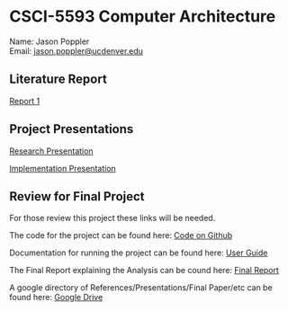 # CSCI-5593 Computer Architecture
Name: Jason Poppler  
Email: jason.poppler@ucdenver.edu  

## Literature Report
<a href='report_1.pdf'>Report 1</a>

## Project Presentations
<a href='https://drive.google.com/open?id=1a3qR-1s5oO1z7UdWWfGI8CqdJKpoPYJ5Y0f3XejtWfY'>Research Presentation</a>

<a href='https://docs.google.com/presentation/d/1jXLIedGZON015YVOcBwzmQWKGhjKZXhF9WFSupzCGGQ'>Implementation Presentation</a>

## Review for Final Project
For those review this project these links will be needed.

The code for the project can be found here: <a href='https://github.com/ram-rom/Final-Project'>Code on Github</a>

Documentation for running the project can be found here: <a href='https://github.com/ram-rom/Final-Project/blob/master/README.md'>User Guide</a>

The Final Report explaining the Analysis can be cound here: <a href='https://drive.google.com/open?id=1klPVsOJg8LXmxrExTDgaPGmM1jjwAn6GvZLb2Y6ghvk'>Final Report</a>

A google directory of References/Presentations/Final Paper/etc can be found here: <a href='https://drive.google.com/drive/folders/1vNzWmhKQWIFzUsYWOIggq5pv5JwF8a1p?usp=sharing'>Google Drive</a>
